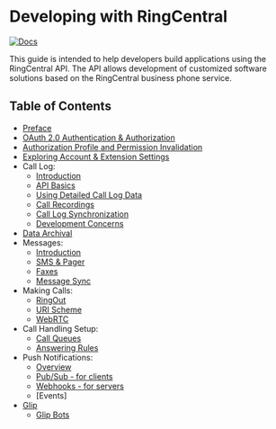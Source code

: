 # Developing with RingCentral

[![Docs][docs-readthedocs-svg]][docs-readthedocs-link]

This guide is intended to help developers build applications using the RingCentral API. The API allows development of customized software solutions based on the RingCentral business phone service.

## Table of Contents
* [Preface](docs/index.md)
* [OAuth 2.0 Authentication & Authorization](docs/oauth.md)
* [Authorization Profile and Permission Invalidation](docs/authorization_profile.md)
* [Exploring Account & Extension Settings](docs/account_extension.md)
* Call Log:
    * [Introduction](docs/calllog_introduction.md)
    * [API Basics](docs/calllog_api-basics.md)
    * [Using Detailed Call Log Data](docs/calllog_detailed-call-logs.md)
    * [Call Recordings](docs/calllog_call-recordings.md)
    * [Call Log Synchronization](docs/calllog_sync.md)
    * [Development Concerns](docs/calllog_development-concerns.md)
* [Data Archival](docs/data-archival.md)
* Messages:
    * [Introduction](docs/messages_introduction.md)
    * [SMS & Pager](docs/messages_sms-and-pager.md)
    * [Faxes](docs/messages_faxes.md)
    * [Message Sync](docs/messages_sync.md)
* Making Calls:
    * [RingOut](docs/ring_out.md)
    * [URI Scheme](docs/uri_scheme.md)
    * [WebRTC](docs/webRTC.md)
* Call Handling Setup:
    * [Call Queues](docs/call_queue.md)
    * [Answering Rules](docs/answering_rules.md)
* Push Notifications:
    * [Overview](docs/notifications_overview.md)
    * [Pub/Sub - for clients](docs/notifications_pubsub.md)
    * [Webhooks - for servers](docs/notifications_webhooks.md)
    * [Events]
* [Glip](docs/glip_api.md)
    * [Glip Bots](docs/glip_bots.md)

 [docs-readthedocs-svg]: https://img.shields.io/badge/docs-readthedocs-blue.svg
 [docs-readthedocs-link]: http://ringcentral-api-docs.readthedocs.org/
